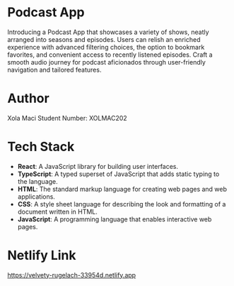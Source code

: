 # Podcast App
Introducing a Podcast App that showcases a variety of shows, neatly arranged into seasons and episodes. Users can relish an enriched experience with advanced filtering choices, the option to bookmark favorites, and convenient access to recently listened episodes. Craft a smooth audio journey for podcast aficionados through user-friendly navigation and tailored features.

# Author
Xola Maci
Student Number: XOLMAC202

# Tech Stack

- **React**: A JavaScript library for building user interfaces.
- **TypeScript**: A typed superset of JavaScript that adds static typing to the language.
- **HTML**: The standard markup language for creating web pages and web applications.
- **CSS**: A style sheet language for describing the look and formatting of a document written in HTML.
- **JavaScript**: A programming language that enables interactive web pages.

# Netlify Link 
https://velvety-rugelach-33954d.netlify.app

